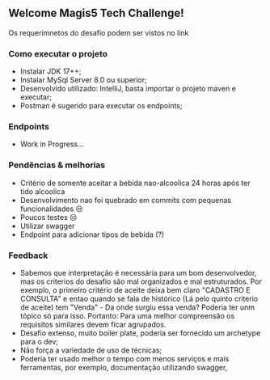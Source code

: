 ## Welcome Magis5 Tech Challenge!

Os requerimnetos do desafio podem ser vistos no link

### Como executar o projeto
- Instalar JDK 17++;
- Instalar MySql Server 8.0 ou superior;
- Desenvolvido utilizado: IntelliJ, basta importar o projeto maven e executar;
- Postman é sugerido para executar os endpoints;


### Endpoints
- Work in Progress...
 
### Pendências & melhorias 
- Critério de somente aceitar a bebida nao-alcoolica 24 horas após ter tido alcoolica
- Desenvolvimento nao foi quebrado em commits com pequenas funcionalidades 😒
- Poucos testes 😒
- Utilizar swagger
- Endpoint para adicionar tipos de bebida (?)

 ### Feedback
- Sabemos que interpretação é necessária para um bom desenvolvedor, mas os criterios do desafio são mal organizados e mal estruturados. Por exemplo, o primeiro critério de aceite deixa bem claro "CADASTRO E CONSULTA" e entao quando se fala de histórico (Lá pelo quinto criterio de aceite) tem "Venda" - Da onde surgiu essa venda? Poderia ter unm tópico só para isso. Portanto: Para uma melhor compreensão os requisitos similares devem ficar agrupados.
- Desafio extenso, muito boiler plate, poderia ser fornecido um archetype para o dev;
- Não força a variedade de uso de técnicas;
- Poderia ter usado melhor o tempo com menos serviços e mais ferramentas, por exemplo, documentação utilizando swagger,
